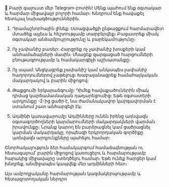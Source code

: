 👋 Բարի գալուստ մեր Telegram-բոտին! Մենք պահում ենք օգտակար և հարմար միջավայր բոլորի համար։ Խնդրում ենք հավաքել հետևյալ նախագծություններին.

   1. Դրամաշնորհային լինեք: Ստացվածքի ընթացքում հարմարավետ մտածեք այլեւս և հեշտությամբ տարբերվեք։ Բացատրեք միակ օգտակար անձամբույրությունը և բարեկամությունը։

   2. Ոչ չափանիշ բառեր: Հարցրեք ոչ չափանիշ խոսքերի կամ անհամաձայների մասին։ Մնացեք զարգացած հարցումների բնութագրությամբ և համակարգիչի աշխատանքը։

   3. Ոչ սպամ: Անցկացրեք չափանիշ կամ անկապես չափանիշ հաղորդումներով չաթելուց։ Խաբալանացրեք համահայկական մակարդակով և բարին միջոցով։

   4. Թաքցումի երկարաձգումը: Դիմեք հավաքածուներին միակ դիմաց կարճամասնական դադարեցումից։ Եթե օգտատերի արդյունքը -2-ից ցածր է, նա ժամանակավոր կարգավորման է ստանում շատ անհարգելի էկ։

   5. Ադմինի կառավարումը: Ադմինները ունեն իրենց առնվազն օգտագործողների կարմարումների մակարդակների վարման իրավունքը։ Նրանք կարող են բարձրացնել կամ ցածրացնել կարման մակարդակը, որպեսզի երկրորդական գործիքը առնվազն արդյունքները պահելու համար:

Շնորհակալություն ձեր համակարգում համաձայնության ու հետագայում՝ բարին միջոցով կառուցելու և հարմարությամբ հարակից միջավայրը ստեղծելու համար։ Եթե ունեք հարցեր կամ խնդրեք, անմիջապես կապվեք մեր ադմինների հետ։

Այս ամբողջականը հարմարության կազմակերպությամբ և հետազոտողական ներդրո